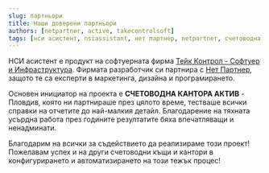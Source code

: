 ```yaml
---
slug: партньори
title: Наши доверени партньори
authors: [netpartner, active, takecontrolsoft]
tags: [нси асистент, nsiassistant, нет партнер, netpartner, счетоводна кантора актив]
---
```


НСИ асистент е продукт на софтуерната фирма [Тейк Контрол - Софтуер и Инфраструктура](https://takecontrolsoft.eu/bg/). Фирмата разработчик си партнира с [Нет Партнер](https://netpartner.bg/), защото те са експерти в маркетинга, дизайна и програмирането.

Основен инициатор на проекта е **СЧЕТОВОДНА КАНТОРА АКТИВ** - Пловдив, която ни партнираше през цялото време, тестваше всички справки на отчетите до най-малкия детайл. Благодарение на тяхната усърдна работа през годините резултатите бяха впечатляващи и ненадминати.

Благодарим на всички за съдействието да реализираме този проект! Пожелавам успех и на други счетоводни къщи и кантори в конфигурирането и автоматизирането на този тежък процес!
